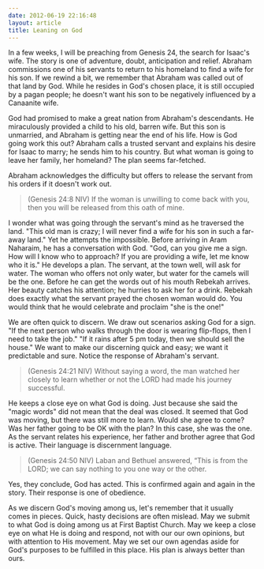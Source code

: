 ```yaml
---
date: 2012-06-19 22:16:48
layout: article
title: Leaning on God
---
```


In a few weeks, I will be preaching from Genesis 24, the search for Isaac's wife. The story is one of adventure, doubt, anticipation and relief. Abraham commissions one of his servants to return to his homeland to find a wife for his son. If we rewind a bit, we remember that Abraham was called out of that land by God. While he resides in God's chosen place, it is still occupied by a pagan people; he doesn't want his son to be negatively influenced by a Canaanite wife.



God had promised to make a great nation from Abraham's descendants. He miraculously provided a child to his old, barren wife. But this son is unmarried, and Abraham is getting near the end of his life. How is God going work this out? Abraham calls a trusted servant and explains his desire for Isaac to marry; he sends him to his country. But what woman is going to leave her family, her homeland? The plan seems far-fetched. 

Abraham acknowledges the difficulty but offers to release the servant from his orders if it doesn't work out.

>(Genesis 24:8 NIV) If the woman is unwilling to come back with you, then you will be released from this oath of mine. 

I wonder what was going through the servant's mind as he traversed the land. "This old man is crazy; I will never find a wife for his son in such a far-away land." Yet he attempts the impossible. Before arriving in Aram Naharaim, he has a conversation with God. "God, can you give me a sign. How will I know who to approach? If you are providing a wife, let me know who it is." He develops a plan. The servant, at the town well, will ask for water. The woman who offers not only water, but water for the camels will be the one. Before he can get the words out of his mouth Rebekah arrives. Her beauty catches his attention; he hurries to ask her for a drink. Rebekah does exactly what the servant prayed the chosen woman would do. You would think that he would celebrate and proclaim "she is the one!" 

We are often quick to discern. We draw out scenarios asking God for a sign. "If the next person who walks through the door is wearing flip-flops, then I need to take the job." "If it rains after 5 pm today, then we should sell the house." We want to make our discerning quick and easy; we want it predictable and sure. Notice the response of Abraham's servant.

>(Genesis 24:21 NIV) Without saying a word, the man watched her closely to learn whether or not the LORD had made his journey successful.

He keeps a close eye on what God is doing. Just because she said the "magic words" did not mean that the deal was closed. It seemed that God was moving, but there was still more to learn. Would she agree to come? Was her father going to be OK with the plan? In this case, she was the one. As the servant relates his experience, her father and brother agree that God is active. Their language is discernment language.

>(Genesis 24:50 NIV) Laban and Bethuel answered, “This is from the LORD; we can say nothing to you one way or the other.

Yes, they conclude, God has acted. This is confirmed again and again in the story. Their response is one of obedience. 

As we discern God's moving among us, let's remember that it usually comes in pieces. Quick, hasty decisions are often mislead. May we submit to what God is doing among us at First Baptist Church. May we keep a close eye on what He is doing and respond, not with our our own opinions, but with attention to His movement. May we set our own agendas aside for God's purposes to be fulfilled in this place. His plan is always better than ours.
